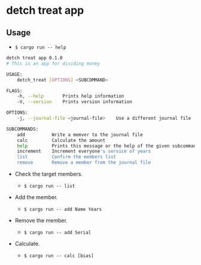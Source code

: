 # detch treat app

## Usage

- `$ cargo run -- help`

```sh
detch treat app 0.1.0
# This is an app for dividing money

USAGE:
    detch_treat [OPTIONS] <SUBCOMMAND>

FLAGS:
    -h, --help       Prints help information
    -V, --version    Prints version information

OPTIONS:
    -j, --journal-file <journal-file>    Use a different journal file

SUBCOMMANDS:
    add          Write a memver to the journal file
    calc         Calculate the amount
    help         Prints this message or the help of the given subcommand(s)
    increment    Increment everyone's service of years
    list         Confirm the members list
    remove       Remove a member from the journal file
```

- Check the target members.
  - `$ cargo run -- list`

- Add the member.
  - `$ cargo run -- add Name Years`

- Remove the member.
  - `$ cargo run -- add Serial`

- Calculate.
  - `$ cargo run -- calc [bias]`